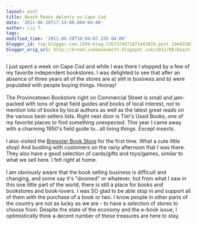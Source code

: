 ```yaml
---
layout: post
title: Beach Reads Aplenty on Cape Cod
date: '2011-06-28T17:14:00.004-04:00'
author: Liz T.
tags: 
modified_time: '2011-06-28T18:04:07.335-04:00'
blogger_id: tag:blogger.com,1999:blog-5767374071871443859.post-1944258851190490358
blogger_orig_url: http://brooklinebooksmith.blogspot.com/2011/06/beach-reads-aplenty-on-cape-cod.html
---
```


I just spent a week on Cape Cod and while I was there I stopped by a few of my favorite independent bookstores. I was delighted to see that after an absence of three years all of the stores are a) still in business and b) were populated with people buying things. Hooray! <br /><br />The <span id="SPELLING_ERROR_0" class="blsp-spelling-error">Provincetown</span> Bookstore right on Commercial Street is small and jam-packed with tons of great field guides and books of local interest, not to mention lots of books by local authors as well as the <span id="SPELLING_ERROR_1" class="blsp-spelling-corrected">latest</span> great reads on the various best-sellers lists. Right next door is Tim's Used Books, one of my favorite places to find something unexpected. This year I came away with a charming 1950's field guide to...all living things. Except insects. <br /><br />I also visited the <a href="http://www.brewsterbookstore.com/">Brewster Book Store</a> for the first time. What a cute little shop! And bustling with customers on the rainy afternoon that I was there. They also have a good selection of cards/gifts and toys/games, similar to what we sell here. I felt right at home.<br /><br />I am obviously aware that the <span id="SPELLING_ERROR_2" class="blsp-spelling-corrected">book selling</span> business is difficult and changing, and some say it's "doomed" or whatever, but from what I saw in this one little part of the world, there is still a place for books and bookstores and book-lovers. I was SO glad to be able stop in and support all of them with the purchase of a book or two. I know people in other parts of the country are not as lucky as we are - to have a <em>selection</em> of stores to choose from. Despite the state of the economy and the e-book issue, I optimistically think a decent number of these treasures are here to stay.